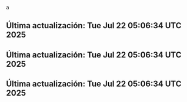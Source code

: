 a
## Última actualización: Tue Jul 22 05:06:34 UTC 2025
## Última actualización: Tue Jul 22 05:06:34 UTC 2025
## Última actualización: Tue Jul 22 05:06:34 UTC 2025
